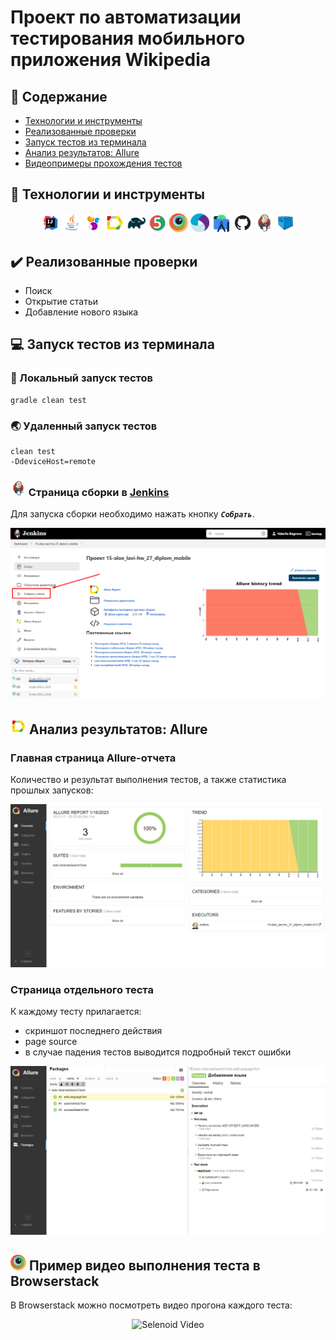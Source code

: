 # Проект по автоматизации тестирования мобильного приложения Wikipedia

## :page_with_curl:	Содержание

- [Технологии и инструменты](#rocket-технологии-и-инструменты)
- [Реализованные проверки](#heavy_check_markреализованные-проверки)
- [Запуск тестов из терминала](#computer-запуск-тестов-из-терминала)
- [Анализ результатов: Allure](#-анализ-результатов-allure)
- [Видеопримеры прохождения тестов](#-пример-видео-выполнения-теста-в-browserstack)


## :rocket: Технологии и инструменты

<p align="center">
<img width="6%" title="IntelliJ IDEA" src="images/logo/idea.png">
<img width="6%" title="Java" src="images/logo/java.png">
<img width="6%" title="Selenide" src="images/logo/selenide.png">
<img width="6%" title="Allure Report" src="images/logo/allure.png">
<img width="6%" title="Gradle" src="images/logo/gradle.png">
<img width="6%" title="JUnit5" src="images/logo/junit5.png">
<img width="6%" title="JUnit5" src="images/logo/browserstack.png">
<img width="6%" title="JUnit5" src="images/logo/appium.png">
<img width="6%" title="JUnit5" src="images/logo/android-studio.png">
<img width="6%" title="GitHub" src="images/logo/github.png">
<img width="6%" title="Jenkins" src="images/logo/jenkins.png">
<img width="6%" title="selenoid" src="images/logo/selenoid.png">

</p>

## 	:heavy_check_mark:	Реализованные проверки

- Поиск
- Открытие статьи
- Добавление нового языка


## 	:computer: Запуск тестов из терминала

### :house_with_garden:	Локальный запуск тестов

```
gradle clean test
```

### :earth_asia: Удаленный запуск тестов
```
clean test
-DdeviceHost=remote
```

### <img src="images/logo/jenkins.png" width="25" height="25"  alt="Allure"/></a>	Страница сборки в [Jenkins](https://jenkins.autotests.cloud/job/15-aloe_lavi-hw_27_diplom_mobile/)
Для запуска сборки необходимо нажать кнопку <code><strong>*Собрать*</strong></code>.
<p align="center">
<img title="allure_main" src="images/pictures/jenkins_page.png">
</p>

## <img src="images/logo/allure.png" width="25" height="25"  alt="Allure"/></a> Анализ результатов: Allure

### Главная страница Allure-отчета
Количество и результат выполнения тестов, а также статистика прошлых запусков:
<p align="center">
<img title="allure_main" src="images/pictures/allure_main.png">
</p>

### Страница отдельного теста

К каждому тесту прилагается:
- скриншот последнего действия
- page source
- в случае падения тестов выводится подробный текст ошибки

<p align="center">
<img title="allure_test" src="images/pictures/allure test.png">
</p>


## <img src="images/logo/browserstack.png" width="25" height="25"  alt="Browserstack"/></a> Пример видео выполнения теста в Browserstack

В Browserstack можно посмотреть видео прогона каждого теста: 
<p align="center">
  <img title="Selenoid Video" src="images/video/browserstack-video-preview.gif">
</p>
